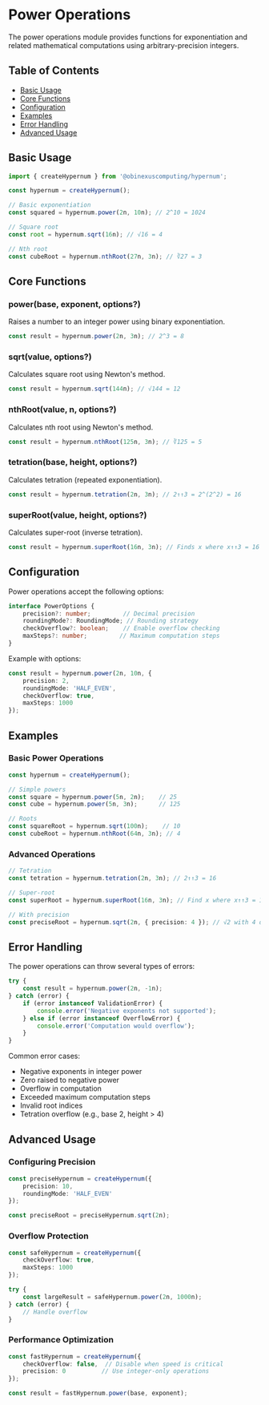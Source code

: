 # Power Operations

The power operations module provides functions for exponentiation and related mathematical computations using arbitrary-precision integers.

## Table of Contents

- [Basic Usage](#basic-usage)
- [Core Functions](#core-functions)
- [Configuration](#configuration)
- [Examples](#examples)
- [Error Handling](#error-handling)
- [Advanced Usage](#advanced-usage)

## Basic Usage

```typescript
import { createHypernum } from '@obinexuscomputing/hypernum';

const hypernum = createHypernum();

// Basic exponentiation
const squared = hypernum.power(2n, 10n); // 2^10 = 1024

// Square root
const root = hypernum.sqrt(16n); // √16 = 4

// Nth root
const cubeRoot = hypernum.nthRoot(27n, 3n); // ∛27 = 3
```

## Core Functions

### power(base, exponent, options?)

Raises a number to an integer power using binary exponentiation.

```typescript
const result = hypernum.power(2n, 3n); // 2^3 = 8
```

### sqrt(value, options?)

Calculates square root using Newton's method.

```typescript
const result = hypernum.sqrt(144n); // √144 = 12
```

### nthRoot(value, n, options?)

Calculates nth root using Newton's method.

```typescript
const result = hypernum.nthRoot(125n, 3n); // ∛125 = 5
```

### tetration(base, height, options?)

Calculates tetration (repeated exponentiation).

```typescript
const result = hypernum.tetration(2n, 3n); // 2↑↑3 = 2^(2^2) = 16
```

### superRoot(value, height, options?)

Calculates super-root (inverse tetration).

```typescript
const result = hypernum.superRoot(16n, 3n); // Finds x where x↑↑3 = 16
```

## Configuration

Power operations accept the following options:

```typescript
interface PowerOptions {
    precision?: number;         // Decimal precision
    roundingMode?: RoundingMode; // Rounding strategy
    checkOverflow?: boolean;    // Enable overflow checking
    maxSteps?: number;         // Maximum computation steps
}
```

Example with options:

```typescript
const result = hypernum.power(2n, 10n, {
    precision: 2,
    roundingMode: 'HALF_EVEN',
    checkOverflow: true,
    maxSteps: 1000
});
```

## Examples

### Basic Power Operations

```typescript
const hypernum = createHypernum();

// Simple powers
const square = hypernum.power(5n, 2n);    // 25
const cube = hypernum.power(5n, 3n);      // 125

// Roots
const squareRoot = hypernum.sqrt(100n);    // 10
const cubeRoot = hypernum.nthRoot(64n, 3n); // 4
```

### Advanced Operations

```typescript
// Tetration
const tetration = hypernum.tetration(2n, 3n); // 2↑↑3 = 16

// Super-root
const superRoot = hypernum.superRoot(16n, 3n); // Find x where x↑↑3 = 16

// With precision
const preciseRoot = hypernum.sqrt(2n, { precision: 4 }); // √2 with 4 decimal places
```

## Error Handling

The power operations can throw several types of errors:

```typescript
try {
    const result = hypernum.power(2n, -1n);
} catch (error) {
    if (error instanceof ValidationError) {
        console.error('Negative exponents not supported');
    } else if (error instanceof OverflowError) {
        console.error('Computation would overflow');
    }
}
```

Common error cases:
- Negative exponents in integer power
- Zero raised to negative power
- Overflow in computation
- Exceeded maximum computation steps
- Invalid root indices
- Tetration overflow (e.g., base 2, height > 4)

## Advanced Usage

### Configuring Precision

```typescript
const preciseHypernum = createHypernum({
    precision: 10,
    roundingMode: 'HALF_EVEN'
});

const preciseRoot = preciseHypernum.sqrt(2n);
```

### Overflow Protection

```typescript
const safeHypernum = createHypernum({
    checkOverflow: true,
    maxSteps: 1000
});

try {
    const largeResult = safeHypernum.power(2n, 1000n);
} catch (error) {
    // Handle overflow
}
```

### Performance Optimization

```typescript
const fastHypernum = createHypernum({
    checkOverflow: false,  // Disable when speed is critical
    precision: 0          // Use integer-only operations
});

const result = fastHypernum.power(base, exponent);
```